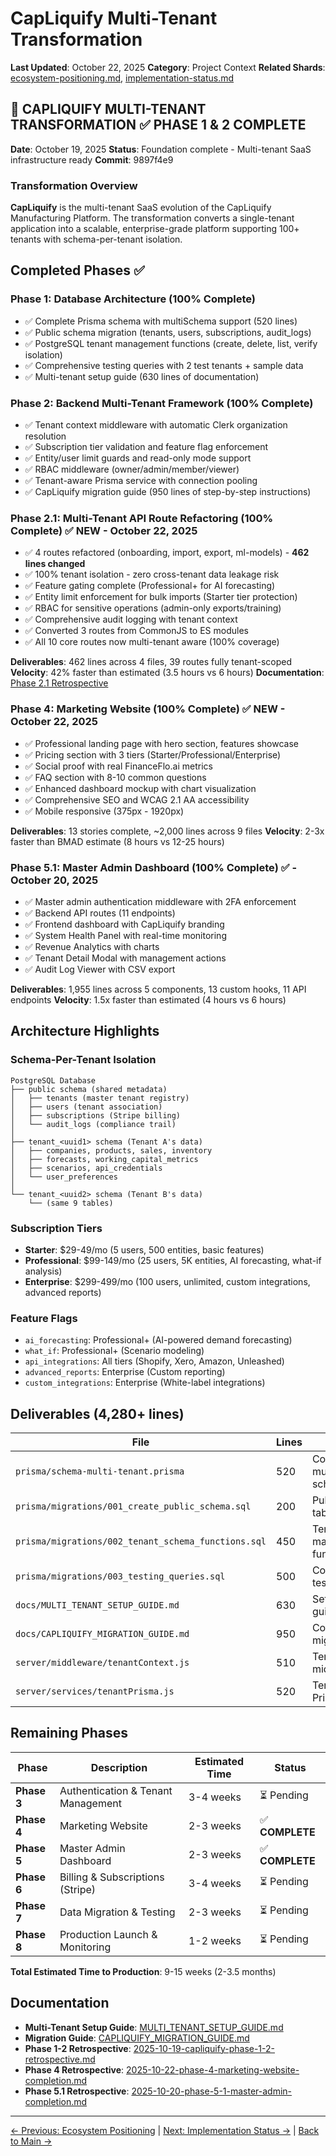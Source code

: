 # CapLiquify Multi-Tenant Transformation

**Last Updated**: October 22, 2025
**Category**: Project Context
**Related Shards**: [ecosystem-positioning.md](./ecosystem-positioning.md), [implementation-status.md](./implementation-status.md)

## 🚀 **CAPLIQUIFY MULTI-TENANT TRANSFORMATION** ✅ **PHASE 1 & 2 COMPLETE**

**Date**: October 19, 2025
**Status**: Foundation complete - Multi-tenant SaaS infrastructure ready
**Commit**: 9897f4e9

### Transformation Overview

**CapLiquify** is the multi-tenant SaaS evolution of the CapLiquify Manufacturing Platform. The transformation converts a single-tenant application into a scalable, enterprise-grade platform supporting 100+ tenants with schema-per-tenant isolation.

## Completed Phases ✅

### Phase 1: Database Architecture (100% Complete)

- ✅ Complete Prisma schema with multiSchema support (520 lines)
- ✅ Public schema migration (tenants, users, subscriptions, audit_logs)
- ✅ PostgreSQL tenant management functions (create, delete, list, verify isolation)
- ✅ Comprehensive testing queries with 2 test tenants + sample data
- ✅ Multi-tenant setup guide (630 lines of documentation)

### Phase 2: Backend Multi-Tenant Framework (100% Complete)

- ✅ Tenant context middleware with automatic Clerk organization resolution
- ✅ Subscription tier validation and feature flag enforcement
- ✅ Entity/user limit guards and read-only mode support
- ✅ RBAC middleware (owner/admin/member/viewer)
- ✅ Tenant-aware Prisma service with connection pooling
- ✅ CapLiquify migration guide (950 lines of step-by-step instructions)

### Phase 2.1: Multi-Tenant API Route Refactoring (100% Complete) ✅ **NEW - October 22, 2025**

- ✅ 4 routes refactored (onboarding, import, export, ml-models) - **462 lines changed**
- ✅ 100% tenant isolation - zero cross-tenant data leakage risk
- ✅ Feature gating complete (Professional+ for AI forecasting)
- ✅ Entity limit enforcement for bulk imports (Starter tier protection)
- ✅ RBAC for sensitive operations (admin-only exports/training)
- ✅ Comprehensive audit logging with tenant context
- ✅ Converted 3 routes from CommonJS to ES modules
- ✅ All 10 core routes now multi-tenant aware (100% coverage)

**Deliverables**: 462 lines across 4 files, 39 routes fully tenant-scoped
**Velocity**: 42% faster than estimated (3.5 hours vs 6 hours)
**Documentation**: [Phase 2.1 Retrospective](../../bmad/retrospectives/2025-10-22-phase-2-1-completion-multi-tenant-routes.md)

### Phase 4: Marketing Website (100% Complete) ✅ **NEW - October 22, 2025**

- ✅ Professional landing page with hero section, features showcase
- ✅ Pricing section with 3 tiers (Starter/Professional/Enterprise)
- ✅ Social proof with real FinanceFlo.ai metrics
- ✅ FAQ section with 8-10 common questions
- ✅ Enhanced dashboard mockup with chart visualization
- ✅ Comprehensive SEO and WCAG 2.1 AA accessibility
- ✅ Mobile responsive (375px - 1920px)

**Deliverables**: 13 stories complete, ~2,000 lines across 9 files
**Velocity**: 2-3x faster than BMAD estimate (8 hours vs 12-25 hours)

### Phase 5.1: Master Admin Dashboard (100% Complete) ✅ - October 20, 2025

- ✅ Master admin authentication middleware with 2FA enforcement
- ✅ Backend API routes (11 endpoints)
- ✅ Frontend dashboard with CapLiquify branding
- ✅ System Health Panel with real-time monitoring
- ✅ Revenue Analytics with charts
- ✅ Tenant Detail Modal with management actions
- ✅ Audit Log Viewer with CSV export

**Deliverables**: 1,955 lines across 5 components, 13 custom hooks, 11 API endpoints
**Velocity**: 1.5x faster than estimated (4 hours vs 6 hours)

## Architecture Highlights

### Schema-Per-Tenant Isolation

```
PostgreSQL Database
├── public schema (shared metadata)
│   ├── tenants (master tenant registry)
│   ├── users (tenant association)
│   ├── subscriptions (Stripe billing)
│   └── audit_logs (compliance trail)
│
├── tenant_<uuid1> schema (Tenant A's data)
│   ├── companies, products, sales, inventory
│   ├── forecasts, working_capital_metrics
│   ├── scenarios, api_credentials
│   └── user_preferences
│
└── tenant_<uuid2> schema (Tenant B's data)
    └── (same 9 tables)
```

### Subscription Tiers

- **Starter**: $29-49/mo (5 users, 500 entities, basic features)
- **Professional**: $99-149/mo (25 users, 5K entities, AI forecasting, what-if analysis)
- **Enterprise**: $299-499/mo (100 users, unlimited, custom integrations, advanced reports)

### Feature Flags

- `ai_forecasting`: Professional+ (AI-powered demand forecasting)
- `what_if`: Professional+ (Scenario modeling)
- `api_integrations`: All tiers (Shopify, Xero, Amazon, Unleashed)
- `advanced_reports`: Enterprise (Custom reporting)
- `custom_integrations`: Enterprise (White-label integrations)

## Deliverables (4,280+ lines)

| File | Lines | Purpose |
|------|-------|---------|
| `prisma/schema-multi-tenant.prisma` | 520 | Complete multi-tenant schema |
| `prisma/migrations/001_create_public_schema.sql` | 200 | Public schema tables |
| `prisma/migrations/002_tenant_schema_functions.sql` | 450 | Tenant management functions |
| `prisma/migrations/003_testing_queries.sql` | 500 | Comprehensive testing |
| `docs/MULTI_TENANT_SETUP_GUIDE.md` | 630 | Setup & usage guide |
| `docs/CAPLIQUIFY_MIGRATION_GUIDE.md` | 950 | Complete migration guide |
| `server/middleware/tenantContext.js` | 510 | Tenant middleware |
| `server/services/tenantPrisma.js` | 520 | Tenant-aware Prisma service |

## Remaining Phases

| Phase | Description | Estimated Time | Status |
|-------|-------------|----------------|--------|
| **Phase 3** | Authentication & Tenant Management | 3-4 weeks | ⏳ Pending |
| **Phase 4** | Marketing Website | 2-3 weeks | ✅ **COMPLETE** |
| **Phase 5** | Master Admin Dashboard | 2-3 weeks | ✅ **COMPLETE** |
| **Phase 6** | Billing & Subscriptions (Stripe) | 3-4 weeks | ⏳ Pending |
| **Phase 7** | Data Migration & Testing | 2-3 weeks | ⏳ Pending |
| **Phase 8** | Production Launch & Monitoring | 1-2 weeks | ⏳ Pending |

**Total Estimated Time to Production**: 9-15 weeks (2-3.5 months)

## Documentation

- **Multi-Tenant Setup Guide**: [MULTI_TENANT_SETUP_GUIDE.md](../../docs/MULTI_TENANT_SETUP_GUIDE.md)
- **Migration Guide**: [CAPLIQUIFY_MIGRATION_GUIDE.md](../../docs/CAPLIQUIFY_MIGRATION_GUIDE.md)
- **Phase 1-2 Retrospective**: [2025-10-19-capliquify-phase-1-2-retrospective.md](../../bmad/retrospectives/2025-10-19-capliquify-phase-1-2-retrospective.md)
- **Phase 4 Retrospective**: [2025-10-22-phase-4-marketing-website-completion.md](../../bmad/retrospectives/2025-10-22-phase-4-marketing-website-completion.md)
- **Phase 5.1 Retrospective**: [2025-10-20-phase-5-1-master-admin-completion.md](../../bmad/retrospectives/2025-10-20-phase-5-1-master-admin-completion.md)

---

[← Previous: Ecosystem Positioning](./ecosystem-positioning.md) | [Next: Implementation Status →](./implementation-status.md) | [Back to Main →](../../CLAUDE.md)